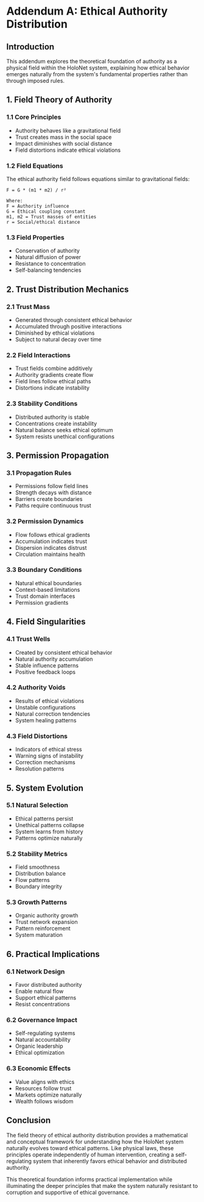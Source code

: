 # Addendum A: Ethical Authority Distribution

## Introduction

This addendum explores the theoretical foundation of authority as a physical field within the HoloNet system, explaining
how ethical behavior emerges naturally from the system's fundamental properties rather than through imposed rules.

## 1. Field Theory of Authority

### 1.1 Core Principles

- Authority behaves like a gravitational field
- Trust creates mass in the social space
- Impact diminishes with social distance
- Field distortions indicate ethical violations

### 1.2 Field Equations

The ethical authority field follows equations similar to gravitational fields:

```
F = G * (m1 * m2) / r²

Where:
F = Authority influence
G = Ethical coupling constant
m1, m2 = Trust masses of entities
r = Social/ethical distance
```

### 1.3 Field Properties

- Conservation of authority
- Natural diffusion of power
- Resistance to concentration
- Self-balancing tendencies

## 2. Trust Distribution Mechanics

### 2.1 Trust Mass

- Generated through consistent ethical behavior
- Accumulated through positive interactions
- Diminished by ethical violations
- Subject to natural decay over time

### 2.2 Field Interactions

- Trust fields combine additively
- Authority gradients create flow
- Field lines follow ethical paths
- Distortions indicate instability

### 2.3 Stability Conditions

- Distributed authority is stable
- Concentrations create instability
- Natural balance seeks ethical optimum
- System resists unethical configurations

## 3. Permission Propagation

### 3.1 Propagation Rules

- Permissions follow field lines
- Strength decays with distance
- Barriers create boundaries
- Paths require continuous trust

### 3.2 Permission Dynamics

- Flow follows ethical gradients
- Accumulation indicates trust
- Dispersion indicates distrust
- Circulation maintains health

### 3.3 Boundary Conditions

- Natural ethical boundaries
- Context-based limitations
- Trust domain interfaces
- Permission gradients

## 4. Field Singularities

### 4.1 Trust Wells

- Created by consistent ethical behavior
- Natural authority accumulation
- Stable influence patterns
- Positive feedback loops

### 4.2 Authority Voids

- Results of ethical violations
- Unstable configurations
- Natural correction tendencies
- System healing patterns

### 4.3 Field Distortions

- Indicators of ethical stress
- Warning signs of instability
- Correction mechanisms
- Resolution patterns

## 5. System Evolution

### 5.1 Natural Selection

- Ethical patterns persist
- Unethical patterns collapse
- System learns from history
- Patterns optimize naturally

### 5.2 Stability Metrics

- Field smoothness
- Distribution balance
- Flow patterns
- Boundary integrity

### 5.3 Growth Patterns

- Organic authority growth
- Trust network expansion
- Pattern reinforcement
- System maturation

## 6. Practical Implications

### 6.1 Network Design

- Favor distributed authority
- Enable natural flow
- Support ethical patterns
- Resist concentrations

### 6.2 Governance Impact

- Self-regulating systems
- Natural accountability
- Organic leadership
- Ethical optimization

### 6.3 Economic Effects

- Value aligns with ethics
- Resources follow trust
- Markets optimize naturally
- Wealth follows wisdom

## Conclusion

The field theory of ethical authority distribution provides a mathematical and conceptual framework for understanding
how the HoloNet system naturally evolves toward ethical patterns. Like physical laws, these principles operate
independently of human intervention, creating a self-regulating system that inherently favors ethical behavior and
distributed authority.

This theoretical foundation informs practical implementation while illuminating the deeper principles that make the
system naturally resistant to corruption and supportive of ethical governance.
